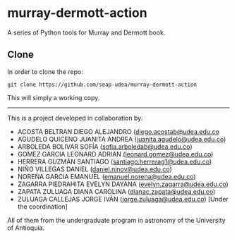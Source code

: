 # murray-dermott-action
A series of Python tools for Murray and Dermott book.

## Clone

In order to clone the repo:

```
git clone https://github.com/seap-udea/murray-dermott-action
```

This will simply a working copy.

---------

This is a project developed in collaboration by:

- ACOSTA BELTRAN DIEGO ALEJANDRO (diego.acostab@udea.edu.co
- AGUDELO QUICENO JUANITA ANDREA (juanita.agudelo@udea.edu.co)
- ARBOLEDA BOLIVAR SOFÍA (sofia.arboledab@udea.edu.co)
- GOMEZ GARCIA LEONARD ADRIAN (leonard.gomez@udea.edu.co)
- HERRERA GUZMÁN SANTIAGO (santiago.herrerag1@udea.edu.co)
- NIÑO VILLEGAS DANIEL (daniel.ninov@udea.edu.co)
- NOREÑA GARCIA EMANUEL (emanuel.norena@udea.edu.co)
- ZAGARRA PIEDRAHITA EVELYN DAYANA (evelyn.zagarra@udea.edu.co)
- ZAPATA ZULUAGA DIANA CAROLINA (dianac.zapata@udea.edu.co)
- ZULUAGA CALLEJAS JORGE IVÁN (jorge.zuluaga@udea.edu.co) [Under the coordination]  

All of them from the undergraduate program in astronomy of the
University of Antioquia.

